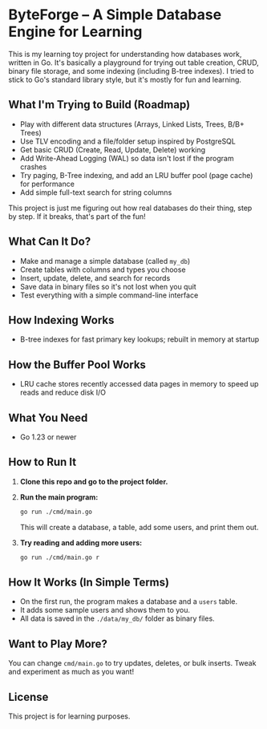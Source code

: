 # ByteForge – A Simple Database Engine for Learning

This is my learning toy project for understanding how databases work, written in Go. It's basically a playground for trying out table creation, CRUD, binary file storage, and some indexing (including B-tree indexes). I tried to stick to Go's standard library style, but it's mostly for fun and learning.

## What I'm Trying to Build (Roadmap)
- Play with different data structures (Arrays, Linked Lists, Trees, B/B+ Trees)
- Use TLV encoding and a file/folder setup inspired by PostgreSQL
- Get basic CRUD (Create, Read, Update, Delete) working
- Add Write-Ahead Logging (WAL) so data isn't lost if the program crashes
- Try paging, B-Tree indexing, and add an LRU buffer pool (page cache) for performance
- Add simple full-text search for string columns

This project is just me figuring out how real databases do their thing, step by step. If it breaks, that's part of the fun!

## What Can It Do?

- Make and manage a simple database (called `my_db`)
- Create tables with columns and types you choose
- Insert, update, delete, and search for records
- Save data in binary files so it's not lost when you quit
- Test everything with a simple command-line interface

## How Indexing Works
- B-tree indexes for fast primary key lookups; rebuilt in memory at startup

## How the Buffer Pool Works
- LRU cache stores recently accessed data pages in memory to speed up reads and reduce disk I/O

## What You Need
- Go 1.23 or newer

## How to Run It

1. **Clone this repo and go to the project folder.**
2. **Run the main program:**
   ```bash
   go run ./cmd/main.go
   ```
   This will create a database, a table, add some users, and print them out.

3. **Try reading and adding more users:**
   ```bash
   go run ./cmd/main.go r
   ```

## How It Works (In Simple Terms)

- On the first run, the program makes a database and a `users` table.
- It adds some sample users and shows them to you.
- All data is saved in the `./data/my_db/` folder as binary files.

## Want to Play More?

You can change `cmd/main.go` to try updates, deletes, or bulk inserts. Tweak and experiment as much as you want!

## License

This project is for learning purposes. 